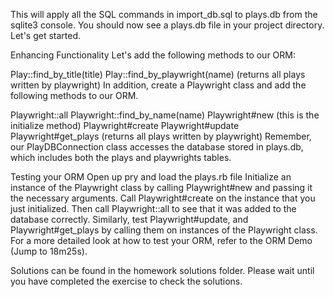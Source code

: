 This will apply all the SQL commands in import_db.sql to plays.db from the sqlite3 console. You should now see a plays.db file in your project directory. Let's get started.

Enhancing Functionality
Let's add the following methods to our ORM:

Play::find_by_title(title)
Play::find_by_playwright(name) (returns all plays written by playwright)
In addition, create a Playwright class and add the following methods to our ORM.

Playwright::all
Playwright::find_by_name(name)
Playwright#new (this is the initialize method)
Playwright#create
Playwright#update
Playwright#get_plays (returns all plays written by playwright)
Remember, our PlayDBConnection class accesses the database stored in plays.db, which includes both the plays and playwrights tables.

Testing your ORM
Open up pry and load the plays.rb file
Initialize an instance of the Playwright class by calling Playwright#new and passing it the necessary arguments.
Call Playwright#create on the instance that you just initialized. Then call Playwright::all to see that it was added to the database correctly.
Similarly, test Playwright#update, and Playwright#get_plays by calling them on instances of the Playwright class.
For a more detailed look at how to test your ORM, refer to the ORM Demo (Jump to 18m25s).

Solutions can be found in the homework solutions folder. Please wait until you have completed the exercise to check the solutions.
